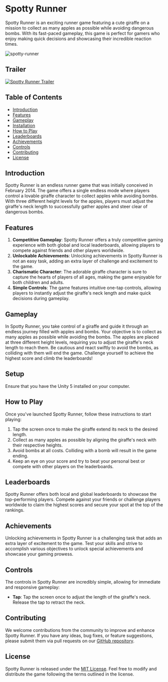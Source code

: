 # Spotty Runner

Spotty Runner is an exciting runner game featuring a cute giraffe on a mission to collect as many apples as possible while avoiding dangerous bombs. With its fast-paced gameplay, this game is perfect for gamers who enjoy making quick decisions and showcasing their incredible reaction times.

![spotty-runner](https://github.com/bomzj/spotty-runner/assets/2025775/c837b489-da93-4245-b05e-0fbb329470fa)

## Trailer

[![Spotty Runner Trailer](http://img.youtube.com/vi/PyehuyNygQU/0.jpg)](https://www.youtube.com/watch?v=PyehuyNygQU)

## Table of Contents
- [Introduction](#introduction)
- [Features](#features)
- [Gameplay](#gameplay)
- [Installation](#installation)
- [How to Play](#how-to-play)
- [Leaderboards](#leaderboards)
- [Achievements](#achievements)
- [Controls](#controls)
- [Contributing](#contributing)
- [License](#license)

## Introduction

Spotty Runner is an endless runner game that was initially conceived in February 2014. The game offers a single endless mode where players control a lovable giraffe character to collect apples while avoiding bombs. With three different height levels for the apples, players must adjust the giraffe's neck length to successfully gather apples and steer clear of dangerous bombs.

## Features

1. **Competitive Gameplay**: Spotty Runner offers a truly competitive gaming experience with both global and local leaderboards, allowing players to compete against friends and other players worldwide.
2. **Unlockable Achievements**: Unlocking achievements in Spotty Runner is not an easy task, adding an extra layer of challenge and excitement to the game.
3. **Charismatic Character**: The adorable giraffe character is sure to capture the hearts of players of all ages, making the game enjoyable for both children and adults.
4. **Simple Controls**: The game features intuitive one-tap controls, allowing players to instantly adjust the giraffe's neck length and make quick decisions during gameplay.

## Gameplay

In Spotty Runner, you take control of a giraffe and guide it through an endless journey filled with apples and bombs. Your objective is to collect as many apples as possible while avoiding the bombs. The apples are placed at three different height levels, requiring you to adjust the giraffe's neck length to reach them. Be cautious and react swiftly to avoid the bombs, as colliding with them will end the game. Challenge yourself to achieve the highest score and climb the leaderboards!

## Setup

Ensure that you have the Unity 5 installed on your computer.

## How to Play

Once you've launched Spotty Runner, follow these instructions to start playing:

1. Tap the screen once to make the giraffe extend its neck to the desired length.
2. Collect as many apples as possible by aligning the giraffe's neck with their respective heights.
3. Avoid bombs at all costs. Colliding with a bomb will result in the game ending.
4. Keep an eye on your score and try to beat your personal best or compete with other players on the leaderboards.

## Leaderboards

Spotty Runner offers both local and global leaderboards to showcase the top-performing players. Compete against your friends or challenge players worldwide to claim the highest scores and secure your spot at the top of the rankings.

## Achievements

Unlocking achievements in Spotty Runner is a challenging task that adds an extra layer of excitement to the game. Test your skills and strive to accomplish various objectives to unlock special achievements and showcase your gaming prowess.

## Controls

The controls in Spotty Runner are incredibly simple, allowing for immediate and responsive gameplay:

- **Tap**: Tap the screen once to adjust the length of the giraffe's neck. Release the tap to retract the neck.

## Contributing

We welcome contributions from the community to improve and enhance Spotty Runner. If you have any ideas, bug fixes, or feature suggestions, please submit them via pull requests on our [GitHub repository](https://github.com/bomzj/spotty-runner).

## License

Spotty Runner is released under the [MIT License](LICENSE). Feel free to modify and distribute the game following the terms outlined in the license.
